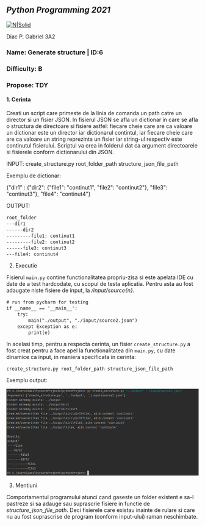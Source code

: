 ## _Python Programming 2021_
[![N|Solid](https://plati-taxe.uaic.ro/img/logo-retina1.png)](https://www.info.uaic.ro/)

Diac P. Gabriel
3A2

### Name: Generate structure | ID:6 
### Difficulty: B 
### Propose: TDY

#### 1. Cerinta

Creati un script care primeste de la linia de comanda un path catre un director si un fisier
JSON. In fisierul JSON se afla un dictionar in care se afla o structura de directoare si fisiere
astfel: fiecare cheie care are ca valoare un dictionar este un director iar dictionarul contintul,
iar fiecare cheie care are ca valoare un string reprezinta un fisier iar string-ul respectiv este
continutul fisierului. Scriptul va crea in folderul dat ca argument directoarele si fisierele
conform dictionarului din JSON.

INPUT: create_structure.py root_folder_path structure_json_file_path

Exemplu de dictionar:

{"dir1" : {"dir2": {"file1": "continut1", "file2": "continut2"}, "file3": "continut3"}, "file4": "continut4"}

OUTPUT:
````
root_folder
---dir1
------dir2
---------file1: continut1
---------file2: continut2
------file3: continut3
---file4: continut4
````


2. Executie 

Fisierul `main.py` contine functionalitatea propriu-zisa si este apelata IDE cu date de a test hardcodate, cu scopul de testa aplicatia. Pentru asta au fost adaugate niste fisiere de input, la _/input/source{n}_.
````
# run from pycharm for testing
if __name__ == '__main__':
    try:
        main("./output", "./input/source2.json")
    except Exception as e:
        print(e)
````

In acelasi timp, pentru a respecta cerinta, un fisier `create_structure.py` a fost creat pentru a face apel la functionalitatea din `main.py`, cu date dinamice ca input, in maniera specificata in cerinta:

````
create_structure.py root_folder_path structure_json_file_path
````

Exemplu output:

![img_2.png](img_2.png)

3. Mentiuni

Comportamentul programului atunci cand gaseste un folder existent e sa-l pastreze si sa adauge sau suprascrie fisiere in functie de _structure_json_file_path_. Deci fisierele care existau inainte de rulare si care nu au fost suprascrise de program (conform input-ului) raman neschimbate.